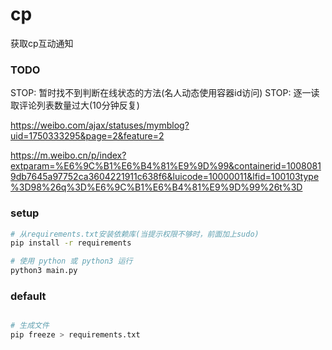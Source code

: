 # cp
获取cp互动通知

### TODO

STOP: 暂时找不到判断在线状态的方法(名人动态使用容器id访问)
STOP: 逐一读取评论列表数量过大(10分钟反复)

https://weibo.com/ajax/statuses/mymblog?uid=1750333295&page=2&feature=2

https://m.weibo.cn/p/index?extparam=%E6%9C%B1%E6%B4%81%E9%9D%99&containerid=10080819db7645a97752ca3604221911c638f6&luicode=10000011&lfid=100103type%3D98%26q%3D%E6%9C%B1%E6%B4%81%E9%9D%99%26t%3D

### setup

```bash
# 从requirements.txt安装依赖库(当提示权限不够时，前面加上sudo)
pip install -r requirements

# 使用 python 或 python3 运行
python3 main.py

```




### default

```bash

# 生成文件
pip freeze > requirements.txt

```

